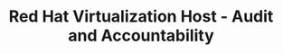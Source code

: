 ---
permalink: /product-documents/rhvh/nist-800-53/au/
layout: control_family
title: Red Hat Virtualization Host - Audit and Accountability
category: Product Documents
lead: |
  Control responses for NIST 800-53 rev4.
subnav:
  data: components.rhvh.satisfies
  href: ['#%', control_key]
  text: control_key
product_info:
  name: Red Hat Virtualization Host
  opencontrol_component: rhvh
  control_family_shorthand: AU
---